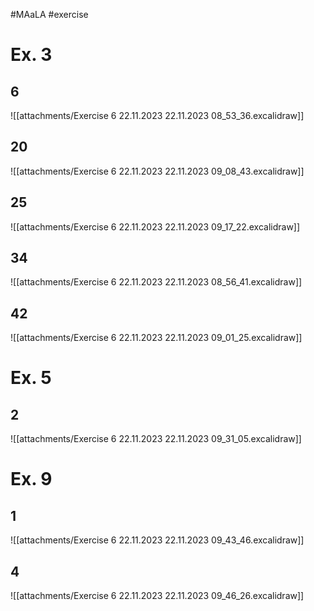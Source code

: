 \#MAaLA #exercise

# Ex. 3

## 6

![[attachments/Exercise 6 22.11.2023 22.11.2023 08_53_36.excalidraw]]

## 20

![[attachments/Exercise 6 22.11.2023 22.11.2023 09_08_43.excalidraw]]

## 25

![[attachments/Exercise 6 22.11.2023 22.11.2023 09_17_22.excalidraw]]

## 34

![[attachments/Exercise 6 22.11.2023 22.11.2023 08_56_41.excalidraw]]

## 42

![[attachments/Exercise 6 22.11.2023 22.11.2023 09_01_25.excalidraw]]

# Ex. 5

## 2

![[attachments/Exercise 6 22.11.2023 22.11.2023 09_31_05.excalidraw]]

# Ex. 9

## 1

![[attachments/Exercise 6 22.11.2023 22.11.2023 09_43_46.excalidraw]]

## 4

![[attachments/Exercise 6 22.11.2023 22.11.2023 09_46_26.excalidraw]]